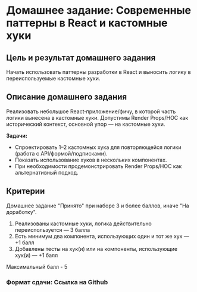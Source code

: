# Домашнее задание: Современные паттерны в React и кастомные хуки

## Цель и результат домашнего задания

Начать использовать паттерны разработки в React и выносить логику в переиспользуемые кастомные хуки.

## Описание домашнего задания

Реализовать небольшое React‑приложение/фичу, в которой часть логики вынесена в кастомные хуки. Допустимы Render Props/HOC как исторический контекст, основной упор — на кастомные хуки.

**Задачи:**

- Спроектировать 1–2 кастомных хука для повторяющейся логики (работа с API/формой/подписками).
- Показать использование хуков в нескольких компонентах.
- При необходимости продемонстрировать Render Props/HOC как альтернативный подход.

## Критерии

Домашнее задание "Принято" при наборе 3 и более баллов, иначе "На доработку".

1. Реализованы кастомные хуки, логика действительно переиспользуется — 3 балла
2. Есть минимум два компонента, использующих один и тот же хук — +1 балл
3. Добавлены тесты на хук(и) или на компоненты, использующие хук(и) — +1 балл

Максимальный балл - 5

### Формат сдачи: Ссылка на Github

